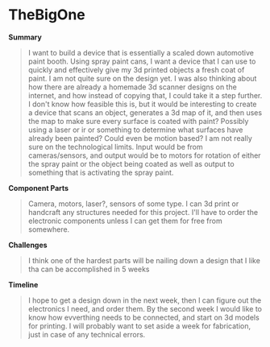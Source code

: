 # TheBigOne

**Summary**
>I want to build a device that is essentially a scaled down automotive paint booth. Using spray paint cans, I want a device that I can use to quickly and effectively give my 3d printed objects a fresh coat of paint. I am not quite sure on the design yet. I was also thinking about how there are already a homemade 3d scanner designs on the internet, and how instead of copying that, I could take it a step further. I don't know how feasible this is, but it would be interesting to create a device that scans an object, generates a 3d map of it, and then uses the map to make sure every surface is coated with paint?
Possibly using a laser or ir or something to determine what surfaces have already been painted? Could even be motion based? I am not really sure on the technological limits. Input would be from cameras/sensors, and output would be to motors for rotation of either the spray paint or the object being coated as well as output to something that is activating the spray paint.

**Component Parts**
>Camera, motors, laser?, sensors of some type. I can 3d print or handcraft any structures needed for this project. I'll have to order the electronic components unless I can get them for free from somewhere.

**Challenges**
>I think one of the hardest parts will  be nailing down a design that I like tha can be accomplished in 5 weeks

**Timeline**
>I hope to get a design down in the next week, then I can figure out the electronics I need, and order them. By the second week I would like to know how evverthing needs to be connected, and start on 3d models for printing. I will probably want to set aside a week for fabrication, just in case of any technical errors.

